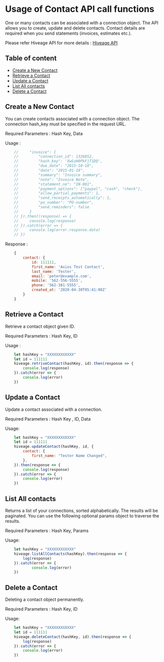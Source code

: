 # Usage of Contact API call functions

One or many contacts can be associated with a connection object. The API allows you to create, update and delete contacts. Contact details are required when you send statements (invoices, estimates etc.). 

Please refer Hiveage API for more details : [Hiveage API](https://www.hiveage.com/api/)

## Table of content
- [Create a New Contact](#create-a-new-contact)
- [Retrieve a Contact](#retrieve-a-contact)
- [Update a Contact](#update-a-contact)
- [List All contacts](#list-all-contacts)
- [Delete a Contact](#delete-a-contact)

## Create a New Contact

You can create contacts associated with a connection object. The connection hash_key must be specified in the request URL.

Required Parameters : Hash Key, Data

Usage : 

```js
    //     "invoice": {
    //         "connection_id": 1326852,
    //         "hash_key": 'XwGzH0PkFjT1DQ',
    //         "due_date": "2015-10-18",
    //         "date": "2015-01-18",
    //         "summary": "Invoice summary",
    //         "note": "Invoice Note",
    //         "statement_no": "IN-001",
    //         "payment_options": ["paypal", "cash", "check"],
    //         "allow_partial_payments": 1,
    //         "send_receipts_automatically": 1,
    //         "po_number": "PO-number",
    //         "send_reminders": false
    //     }
    // }).then((response) => {
    //     console.log(response)
    // }).catch(error => {
    //     console.log(error.response.data)
    // })
```
Response :
```js
    {
        contact: {
            id: 111111,
            first_name: 'Axios Test Contact',
            last_name: 'Tester',
            email: 'peter@example.com',
            mobile: '562-556-5555',
            phone: '562-381-5555',
            created_at: '2020-04-30T05:41:00Z'
        }
    }
```

## Retrieve a Contact

Retrieve a contact object given ID.

Required Parameters : Hash Key, ID

Usage : 
```js
    let hashKey = "XXXXXXXXXXXX"
    let id = 111111
    hiveage.retriveContact(hashKey, id).then(response => {
        console.log(response)
    }).catch(error => {
        console.log(error)
    })
```

## Update a Contact

Update a contact associated with a connection.

Required Parameters : Hash Key , ID, Data

Usage:
```js
    let hashKey = "XXXXXXXXXXXX"
    let id = 111111
    hiveage.updateContact(hashKey, id, {
        contact: {
            first_name: "Tester Name Changed",
        },
    }).then(response => {
        console.log(response)
    }).catch(error => {
        console.log(error)
    })
```

## List All contacts

Returns a list of your connections, sorted alphabetically.
The results will be paginated. You can use the following optional params object to traverse the results.

Required Parameters : Hash Key, Params

Usage:
```js
    let hashKey = "XXXXXXXXXXXX"
    hiveage.listAllContacts(hashKey).then(response => {
        log(response)
    }).catch(error => {
            console.log(error)
    })
```

## Delete a Contact

Deleting a contact object permanently.

Required Parameters :  Hash Key, ID

Usage:
```js
    let hashKey = "XXXXXXXXXXXX"
    let id = 111111
    hiveage.deleteContact(hashKey, id).then(response => {
        log(response)
    }).catch(error => {
        console.log(error)
    })
```